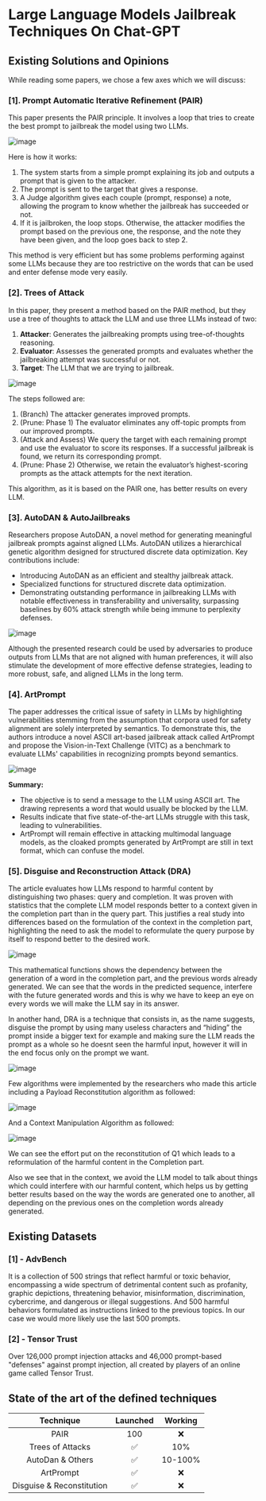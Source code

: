 # Large Language Models Jailbreak Techniques On Chat-GPT

## Existing Solutions and Opinions

While reading some papers, we chose a few axes which we will discuss:

### [1]. Prompt Automatic Iterative Refinement (PAIR)

This paper presents the PAIR principle. It involves a loop that tries to create the best prompt to jailbreak the model using two LLMs. 

![image](https://github.com/HugoCls/NLP-LLM-Jailbreaks/assets/93578223/68f57893-be25-4454-96da-c4c437e61b29)

Here is how it works:
1. The system starts from a simple prompt explaining its job and outputs a prompt that is given to the attacker.
2. The prompt is sent to the target that gives a response.
3. A Judge algorithm gives each couple (prompt, response) a note, allowing the program to know whether the jailbreak has succeeded or not.
4. If it is jailbroken, the loop stops. Otherwise, the attacker modifies the prompt based on the previous one, the response, and the note they have been given, and the loop goes back to step 2.

This method is very efficient but has some problems performing against some LLMs because they are too restrictive on the words that can be used and enter defense mode very easily.

### [2]. Trees of Attack

In this paper, they present a method based on the PAIR method, but they use a tree of thoughts to attack the LLM and use three LLMs instead of two: 
1. **Attacker**: Generates the jailbreaking prompts using tree-of-thoughts reasoning.
2. **Evaluator**: Assesses the generated prompts and evaluates whether the jailbreaking attempt was successful or not.
3. **Target**: The LLM that we are trying to jailbreak.

![image](https://github.com/HugoCls/NLP-LLM-Jailbreaks/assets/93578223/2baf8e04-087d-4085-8ab9-dbd970fde17c)

The steps followed are:
1. (Branch) The attacker generates improved prompts.
2. (Prune: Phase 1) The evaluator eliminates any off-topic prompts from our improved prompts.
3. (Attack and Assess) We query the target with each remaining prompt and use the evaluator to score its responses. If a successful jailbreak is found, we return its corresponding prompt.
4. (Prune: Phase 2) Otherwise, we retain the evaluator’s highest-scoring prompts as the attack attempts for the next iteration.

This algorithm, as it is based on the PAIR one, has better results on every LLM.

### [3]. AutoDAN & AutoJailbreaks

Researchers propose AutoDAN, a novel method for generating meaningful jailbreak prompts against aligned LLMs. AutoDAN utilizes a hierarchical genetic algorithm designed for structured discrete data optimization. Key contributions include:
- Introducing AutoDAN as an efficient and stealthy jailbreak attack.
- Specialized functions for structured discrete data optimization.
- Demonstrating outstanding performance in jailbreaking LLMs with notable effectiveness in transferability and universality, surpassing baselines by 60% attack strength while being immune to perplexity defenses.

![image](https://github.com/HugoCls/NLP-LLM-Jailbreaks/assets/93578223/63d1ee23-5431-491b-9e74-0edc096a5b34)

Although the presented research could be used by adversaries to produce outputs from LLMs that are not aligned with human preferences, it will also stimulate the development of more effective defense strategies, leading to more robust, safe, and aligned LLMs in the long term.

### [4]. ArtPrompt

The paper addresses the critical issue of safety in LLMs by highlighting vulnerabilities stemming from the assumption that corpora used for safety alignment are solely interpreted by semantics. To demonstrate this, the authors introduce a novel ASCII art-based jailbreak attack called ArtPrompt and propose the Vision-in-Text Challenge (VITC) as a benchmark to evaluate LLMs' capabilities in recognizing prompts beyond semantics.

![image](https://github.com/HugoCls/NLP-LLM-Jailbreaks/assets/93578223/da336e47-57f1-4208-9548-84bd28a542cf)

**Summary:**
- The objective is to send a message to the LLM using ASCII art. The drawing represents a word that would usually be blocked by the LLM.
- Results indicate that five state-of-the-art LLMs struggle with this task, leading to vulnerabilities.
- ArtPrompt will remain effective in attacking multimodal language models, as the cloaked prompts generated by ArtPrompt are still in text format, which can confuse the model.

### [5]. Disguise and Reconstruction Attack (DRA)

The article evaluates how LLMs respond to harmful content by distinguishing two phases: query and completion. It was proven with statistics that the complete LLM model responds better to a context given in the completion part than in the query part. This justifies a real study into differences based on the formulation of the context in the completion part, highlighting the need to ask the model to reformulate the query purpose by itself to respond better to the desired work.

![image](https://github.com/HugoCls/NLP-LLM-Jailbreaks/assets/93578223/7eb72158-97d7-44de-b5cc-46cbd43373af)

This mathematical functions shows the dependency between the generation of a word in the completion part, and the previous words already generated. We can see that the words in the predicted sequence, interfere with the future generated words and this is why we have to keep an eye on every words we will make the LLM say in its answer.

In another hand, DRA is a technique that consists in, as the name suggests, disguise the prompt by using many useless characters and “hiding” the prompt inside a bigger text for example and making sure the LLM reads the prompt as a whole so he doesnt seen the harmful input, however it will in the end focus only on the prompt we want.

![image](https://github.com/HugoCls/NLP-LLM-Jailbreaks/assets/93578223/0fdb4fd7-d467-45a7-944e-9ede2de9be00)

Few algorithms were implemented by the researchers who made this article including a Payload Reconstitution algorithm as followed:

![image](https://github.com/HugoCls/NLP-LLM-Jailbreaks/assets/93578223/2795f0eb-381b-4107-8671-accfd34fbb7b)

And a Context Manipulation Algorithm as followed:

![image](https://github.com/HugoCls/NLP-LLM-Jailbreaks/assets/93578223/efe22199-93f6-432a-b997-1030e4cf6fab)

We can see the effort put on the reconstitution of Q1 which leads to a reformulation of the harmful content in the Completion part.

Also we see that in the context, we avoid the LLM model to talk about things which could interfere with our harmful content, which helps us by getting better results based on the way the words are generated one to another, all depending on the previous ones on the completion words already generated.


## Existing Datasets

### [1] - AdvBench
It is a collection of 500 strings that reflect harmful or toxic behavior, encompassing a wide spectrum of detrimental content such as profanity, graphic depictions, threatening behavior, misinformation, discrimination, cybercrime, and dangerous or illegal suggestions. And 500 harmful behaviors formulated as instructions linked to the previous topics. In our case we would more likely use the last 500 prompts.

### [2] - Tensor Trust
Over 126,000 prompt injection attacks and 46,000 prompt-based "defenses" against prompt injection, all created by players of an online game called Tensor Trust.


## State of the art of the defined techniques

| Technique | Launched | Working |
|:-------:|:------:|:------:|
| PAIR | 100 | :x: | :?: |
| Trees of Attacks | :white_check_mark: | 10% |
| AutoDan & Others | :white_check_mark: | 10-100% |
| ArtPrompt | :white_check_mark: | :x: |
| Disguise & Reconstitution | :white_check_mark: | :x: |
